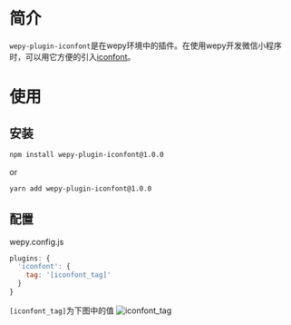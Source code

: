 # 简介
`wepy-plugin-iconfont`是在wepy环境中的插件。在使用wepy开发微信小程序时，可以用它方便的引入[iconfont](http://iconfont.cn/)。

# 使用
## 安装
``` bash
npm install wepy-plugin-iconfont@1.0.0
```
or
``` bash
yarn add wepy-plugin-iconfont@1.0.0
```

## 配置

wepy.config.js
``` javascript
plugins: {
  'iconfont': {
    tag: '[iconfont_tag]'
  }
}
```

`[iconfont_tag]`为下图中的值
![iconfont_tag](https://i.loli.net/2018/08/20/5b7abe6537ab8.png
)
